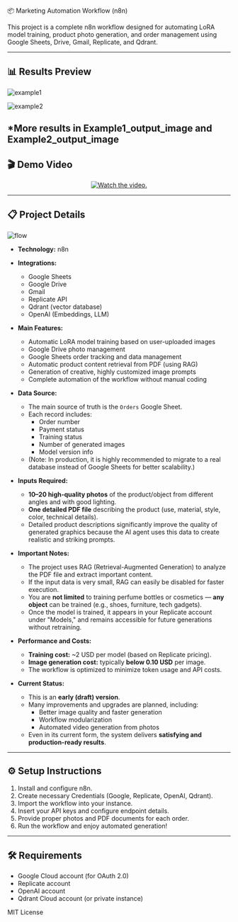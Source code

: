 📦 Marketing Automation Workflow (n8n)

This project is a complete n8n workflow designed for automating LoRA model training, product photo generation, and order management using Google Sheets, Drive, Gmail, Replicate, and Qdrant.

---

## 📊 Results Preview

![example1](https://github.com/user-attachments/assets/e02e6712-bd02-45d7-ae4e-aaf42bc667d6)


![example2](https://github.com/user-attachments/assets/bb4f4dbf-8cdc-4ef2-b340-61685e940b59)

*More results in Example1_output_image and Example2_output_image
---

## 🎬 Demo Video

<p align="center">
  <a href="https://www.youtube.com/watch?v=lyQkkeuPuW0">
     <img src="https://img.youtube.com/vi/lyQkkeuPuW0/0.jpg" alt="Watch the video.">
  </a>
</p>

---

## 📋 Project Details

![flow](https://github.com/user-attachments/assets/2ec69964-3f5f-444b-98da-baf27484e2a9)

- **Technology:** n8n
- **Integrations:**
  - Google Sheets
  - Google Drive
  - Gmail
  - Replicate API
  - Qdrant (vector database)
  - OpenAI (Embeddings, LLM)

- **Main Features:**
  - Automatic LoRA model training based on user-uploaded images
  - Google Drive photo management
  - Google Sheets order tracking and data management
  - Automatic product content retrieval from PDF (using RAG)
  - Generation of creative, highly customized image prompts
  - Complete automation of the workflow without manual coding

- **Data Source:**
  - The main source of truth is the `Orders` Google Sheet.
  - Each record includes:
    - Order number
    - Payment status
    - Training status
    - Number of generated images
    - Model version info
  - (Note: In production, it is highly recommended to migrate to a real database instead of Google Sheets for better scalability.)

- **Inputs Required:**
  - **10–20 high-quality photos** of the product/object from different angles and with good lighting.
  - **One detailed PDF file** describing the product (use, material, style, color, technical details).
  - Detailed product descriptions significantly improve the quality of generated graphics because the AI agent uses this data to create realistic and striking prompts.

- **Important Notes:**
  - The project uses RAG (Retrieval-Augmented Generation) to analyze the PDF file and extract important content.
  - If the input data is very small, RAG can easily be disabled for faster execution.
  - You are **not limited** to training perfume bottles or cosmetics — **any object** can be trained (e.g., shoes, furniture, tech gadgets).
  - Once the model is trained, it appears in your Replicate account under "Models," and remains accessible for future generations without retraining.

- **Performance and Costs:**
  - **Training cost:** ~2 USD per model (based on Replicate pricing).
  - **Image generation cost:** typically **below 0.10 USD** per image.
  - The workflow is optimized to minimize token usage and API costs.

- **Current Status:**
  - This is an **early (draft) version**.
  - Many improvements and upgrades are planned, including:
    - Better image quality and faster generation
    - Workflow modularization
    - Automated video generation from photos
  - Even in its current form, the system delivers **satisfying and production-ready results**.

---

## ⚙️ Setup Instructions

1. Install and configure n8n.
2. Create necessary Credentials (Google, Replicate, OpenAI, Qdrant).
3. Import the workflow into your instance.
4. Insert your API keys and configure endpoint details.
5. Provide proper photos and PDF documents for each order.
6. Run the workflow and enjoy automated generation!

---

## 🛠️ Requirements

- Google Cloud account (for OAuth 2.0)
- Replicate account
- OpenAI account
- Qdrant Cloud account (or private instance)



MIT License
